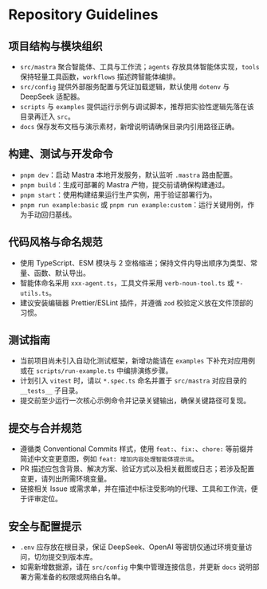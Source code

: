 # Repository Guidelines

## 项目结构与模块组织

- `src/mastra` 聚合智能体、工具与工作流；`agents` 存放具体智能体实现，`tools` 保持轻量工具函数，`workflows` 描述跨智能体编排。
- `src/config` 提供外部服务配置与凭证加载逻辑，默认使用 `dotenv` 与 DeepSeek 适配器。
- `scripts` 与 `examples` 提供运行示例与调试脚本，推荐把实验性逻辑先落在该目录再迁入 `src`。
- `docs` 保存发布文档与演示素材，新增说明请确保目录内引用路径正确。

## 构建、测试与开发命令

- `pnpm dev`：启动 Mastra 本地开发服务，默认监听 `.mastra` 路由配置。
- `pnpm build`：生成可部署的 Mastra 产物，提交前请确保构建通过。
- `pnpm start`：使用构建结果运行生产实例，用于验证部署行为。
- `pnpm run example:basic` 或 `pnpm run example:custom`：运行关键用例，作为手动回归基线。

## 代码风格与命名规范

- 使用 TypeScript、ESM 模块与 2 空格缩进；保持文件内导出顺序为类型、常量、函数、默认导出。
- 智能体命名采用 `xxx-agent.ts`，工具文件采用 `verb-noun-tool.ts` 或 `*-utils.ts`。
- 建议安装编辑器 Prettier/ESLint 插件，并遵循 `zod` 校验定义放在文件顶部的习惯。

## 测试指南

- 当前项目尚未引入自动化测试框架，新增功能请在 `examples` 下补充对应用例或在 `scripts/run-example.ts` 中编排演练步骤。
- 计划引入 `vitest` 时，请以 `*.spec.ts` 命名并置于 `src/mastra` 对应目录的 `__tests__` 子目录。
- 提交前至少运行一次核心示例命令并记录关键输出，确保关键路径可复现。

## 提交与合并规范

- 遵循类 Conventional Commits 样式，使用 `feat:`、`fix:`、`chore:` 等前缀并简述中文变更意图，例如 `feat: 增加内容处理智能体提示词`。
- PR 描述应包含背景、解决方案、验证方式以及相关截图或日志；若涉及配置变更，请列出所需环境变量。
- 链接相关 Issue 或需求单，并在描述中标注受影响的代理、工具和工作流，便于评审定位。

## 安全与配置提示

- `.env` 应存放在根目录，保证 DeepSeek、OpenAI 等密钥仅通过环境变量访问，切勿提交到版本库。
- 如需新增数据源，请在 `src/config` 中集中管理连接信息，并更新 `docs` 说明部署方需准备的权限或网络白名单。
